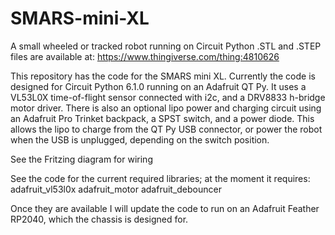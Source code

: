 # SMARS-mini-XL
A small wheeled or tracked robot running on Circuit Python
.STL and .STEP files are available at: https://www.thingiverse.com/thing:4810626

This repository has the code for the SMARS mini XL. Currently the code is designed for Circuit Python 6.1.0 running on an Adafruit QT Py. It uses a VL53L0X time-of-flight sensor connected with i2c, and a DRV8833 h-bridge motor driver. There is also an optional lipo power and charging circuit using an Adafruit Pro Trinket backpack, a SPST switch, and a power diode. This allows the lipo to charge from the QT Py USB connector, or power the robot when the USB is unplugged, depending on the switch position.

See the Fritzing diagram for wiring

See the code for the current required libraries; at the moment it requires:
adafruit_vl53l0x
adafruit_motor
adafruit_debouncer

Once they are available I will update the code to run on an Adafruit Feather RP2040, which the chassis is designed for.
